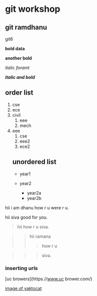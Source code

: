 # git workshop

## git ramdhanu

git6

**bold data**

__another bold__

*italic foramt*

_**italic and bold**_

## order list
1. cse
2. ece
3. civil
    1. eee
    2. mech
4. eee
    1. cse
    2. eee2
    3. ece2
    ## unordered list
    -  year1
    
    
    
    -  year2
       * year2a
       * year2b
          
          
 hii i am dhanu
 how r u
 were r u.
 
 hii siva
 good for you.
 
 >hii how r u siva.
 
  
  >> hii ramana 
  >>>how r u
  
   >>>siva.
   
   ### inserting urls
   [uc browers](https.//www.uc brower.com/)
   
   [image of yaktocat]()
